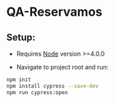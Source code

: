 # QA-Reservamos

## Setup:

* Requires [Node](https://nodejs.org/en/) version >=4.0.0

* Navigate to project root  and run:

```sh
npm init
npm install cypress --save-dev 
npm run cypress:open
```


